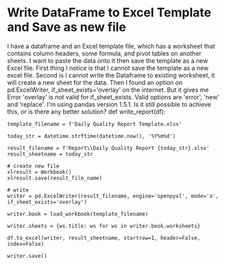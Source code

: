 
# Write DataFrame to Excel Template and Save as new file

I have a dataframe and an Excel template file, which has a worksheet that contains column headers, some formula, and pivot tables on another sheets.
I want to paste the data onto it then save the template as a new Excel file.
First thing I notice is that I cannot save the template as a new excel file.
Second is I cannot write the Dataframe to existing worksheet, it will create a new sheet for the data.
Then I found an option on pd.ExcelWriter, if_sheet_exists='overlay' on the internet. But it gives me Error
'overlay' is not valid for if_sheet_exists. Valid options are 'error', 'new' and 'replace'.
I'm using pandas version 1.5.1. Is it still possible to achieve this, or is there any better solution?
def write_report(df):

    template_filename = f'Daily Quality Report Template.xlsx'

    today_str = datetime.strftime(datetime.now(), '%Y%m%d')

    result_filename = f'Report\\Daily Quality Report {today_str}.xlsx'
    result_sheetname = today_str    
    
    # create new file
    xlresult = Workbook()
    xlresult.save(result_file_name)

    # write
    writer = pd.ExcelWriter(result_filename, engine='openpyxl', mode='a', if_sheet_exists='overlay')

    writer.book = load_workbook(template_filename)

    writer.sheets = {ws.title: ws for ws in writer.book.worksheets}

    df.to_excel(writer, result_sheetname, startrow=1, header=False, index=False)

    writer.save()



        